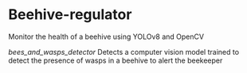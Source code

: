 # Beehive-regulator
Monitor the health of a beehive using YOLOv8 and OpenCV

*bees_and_wasps_detector*
Detects a computer vision model trained to detect the presence of wasps in a beehive to alert the beekeeper
